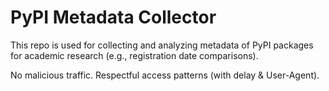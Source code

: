 

<!---
tnrud7841/tnrud7841 is a ✨ special ✨ repository because its `README.md` (this file) appears on your GitHub profile.
You can click the Preview link to take a look at your changes.
--->



# PyPI Metadata Collector

This repo is used for collecting and analyzing metadata of PyPI packages
for academic research (e.g., registration date comparisons).

No malicious traffic. Respectful access patterns (with delay & User-Agent).

